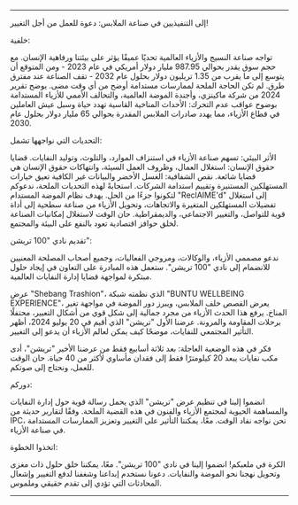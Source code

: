 ---

إلى التنفيذيين في صناعة الملابس: دعوة للعمل من أجل التغيير!

خلفية:

تواجه صناعة النسيج والأزياء العالمية تحديًا عميقًا يؤثر على بيئتنا ورفاهية الإنسان. مع حجم سوق يقدر بحوالي 987.95 مليار دولار أمريكي في عام 2023 - ومن المتوقع أن يتوسع إلى ما يقرب من 1.35 تريليون دولار بحلول عام 2032 - تقف الصناعة عند مفترق طرق. لم تكن الحاجة الملحة لممارسات مستدامة أوضح من أي وقت مضى. يوضح تقرير 2024 من شركة ماكينزي، وأجندة الموضة العالمية، والتحالف الأممي للأزياء المستدامة بوضوح عواقب عدم التحرك: الأحداث المناخية القاسية تهدد حياة وسبل عيش العاملين في قطاع الأزياء، مما يهدد صادرات الملابس المقدرة بحوالي 65 مليار دولار بحلول عام 2030.

التحديات التي نواجهها تشمل:

الأثر البيئي: تسهم صناعة الأزياء في استنزاف الموارد، والتلوث، وتوليد النفايات.
قضايا حقوق الإنسان: استغلال العمال، وظروف العمل السيئة، وانتهاكات حقوق الإنسان هي قضايا شائعة.
نقص الشفافية: الغسل الأخضر والبيانات غير الكافية تعيق خيارات المستهلكين المستنيرة وتقييم استدامة الشركات.
استجابةً لهذه التحديات الملحة، ندعوكم لتكونوا جزءًا من الحل. يهدف نظام الموضة المستدام "ReclAIME'd" إلى استغلال تفضيلات المستهلكين المتغيرة والاتجاهات، وتحويل الأزياء من صناعة سطحية إلى أداة قوية للتواصل، والتغيير الاجتماعي، والديمقراطية. حان الوقت لاستغلال إمكانيات الصناعة لخلق حوافز اقتصادية تعود بالنفع على البيئة والمجتمع.

تقديم نادي "100 تريشن":

ندعو مصممي الأزياء، والوكالات، ومروجي الفعاليات، وجميع أصحاب المصلحة المعنيين للانضمام إلى نادي "100 تريشن". ستعمل هذه المبادرة على التعاون في إيجاد حلول مبتكرة لمواجهة قضايا إدارة النفايات العالمية.

عرض "Shebang Trashion"، الذي نظمته شبكة "BUNTU WELLBEING EXPERIENCE"، يعرض القصص خلف الملابس، ويبرز دور الموضة في مواجهة تغير المناخ. يرفع هذا الحدث الأزياء من مجرد جمالية إلى شكل قوي من أشكال التعبير، محتفلًا برحلات المقاومة والمرونة. عرضنا الأول "تريشن" الذي أقيم في 20 يوليو 2024، أظهر التأثير المجتمعي للنفايات، موضحًا كيف يمكن لعالم الأزياء أن يدعو إلى التغيير.

فكر في هذه الوضعية العاجلة: بعد ثلاثة أسابيع فقط من عرضنا الأخير "تريشن"، أدى مكب نفايات يبعد 20 كيلومترًا فقط إلى فقدان مأساوي لأكثر من 40 حياة. حان الوقت للعمل، ونحتاج إلى صوتكم.

دوركم:

انضموا إلينا في تنظيم عرض "تريشن" الذي يحمل رسالة قوية حول إدارة النفايات والمساهمة الحيوية لمجتمع الأزياء والفنون في هذه القضية الملحة. وفقًا لتقارير حديثة من IPC، نحن نواجه نفاد الوقت. معًا، يمكننا التأثير على التغيير وتعزيز الممارسات المستدامة في صناعة الأزياء.

اتخذوا الخطوة:

الكرة في ملعبكم! انضموا إلينا في نادي "100 تريشن". معًا، يمكننا خلق حلول ذات مغزى وتحويل نهجنا نحو الموضة والنفايات. دعونا نستخدم إبداعنا وشغفنا لدفع التغيير وإشعال المحادثات التي تؤدي إلى تقدم حقيقي وملموس.

---